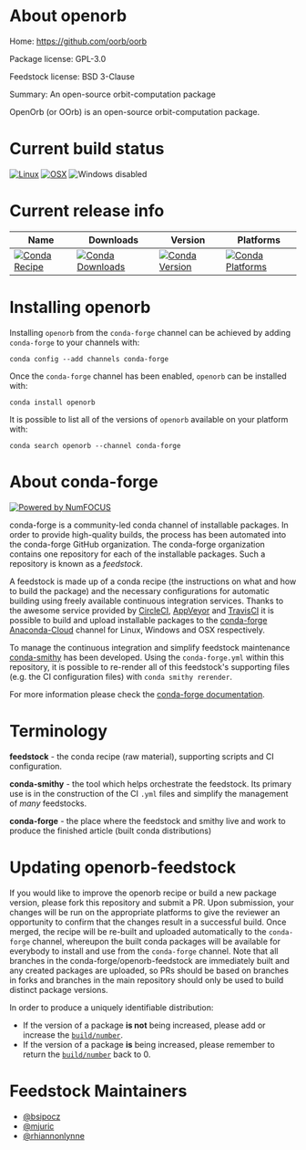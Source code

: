 <!--
# -*- mode: jinja -*-
-->

About openorb
=============

Home: https://github.com/oorb/oorb

Package license: GPL-3.0

Feedstock license: BSD 3-Clause

Summary: An open-source orbit-computation package

OpenOrb (or OOrb) is an open-source orbit-computation package.


Current build status
====================

[![Linux](https://img.shields.io/circleci/project/github/conda-forge/openorb-feedstock/master.svg?label=Linux)](https://circleci.com/gh/conda-forge/openorb-feedstock)
[![OSX](https://img.shields.io/travis/conda-forge/openorb-feedstock/master.svg?label=macOS)](https://travis-ci.org/conda-forge/openorb-feedstock)
![Windows disabled](https://img.shields.io/badge/Windows-disabled-lightgrey.svg)

Current release info
====================

| Name | Downloads | Version | Platforms |
| --- | --- | --- | --- |
| [![Conda Recipe](https://img.shields.io/badge/recipe-openorb-green.svg)](https://anaconda.org/conda-forge/openorb) | [![Conda Downloads](https://img.shields.io/conda/dn/conda-forge/openorb.svg)](https://anaconda.org/conda-forge/openorb) | [![Conda Version](https://img.shields.io/conda/vn/conda-forge/openorb.svg)](https://anaconda.org/conda-forge/openorb) | [![Conda Platforms](https://img.shields.io/conda/pn/conda-forge/openorb.svg)](https://anaconda.org/conda-forge/openorb) |

Installing openorb
==================

Installing `openorb` from the `conda-forge` channel can be achieved by adding `conda-forge` to your channels with:

```
conda config --add channels conda-forge
```

Once the `conda-forge` channel has been enabled, `openorb` can be installed with:

```
conda install openorb
```

It is possible to list all of the versions of `openorb` available on your platform with:

```
conda search openorb --channel conda-forge
```


About conda-forge
=================

[![Powered by NumFOCUS](https://img.shields.io/badge/powered%20by-NumFOCUS-orange.svg?style=flat&colorA=E1523D&colorB=007D8A)](http://numfocus.org)

conda-forge is a community-led conda channel of installable packages.
In order to provide high-quality builds, the process has been automated into the
conda-forge GitHub organization. The conda-forge organization contains one repository
for each of the installable packages. Such a repository is known as a *feedstock*.

A feedstock is made up of a conda recipe (the instructions on what and how to build
the package) and the necessary configurations for automatic building using freely
available continuous integration services. Thanks to the awesome service provided by
[CircleCI](https://circleci.com/), [AppVeyor](https://www.appveyor.com/)
and [TravisCI](https://travis-ci.org/) it is possible to build and upload installable
packages to the [conda-forge](https://anaconda.org/conda-forge)
[Anaconda-Cloud](https://anaconda.org/) channel for Linux, Windows and OSX respectively.

To manage the continuous integration and simplify feedstock maintenance
[conda-smithy](https://github.com/conda-forge/conda-smithy) has been developed.
Using the ``conda-forge.yml`` within this repository, it is possible to re-render all of
this feedstock's supporting files (e.g. the CI configuration files) with ``conda smithy rerender``.

For more information please check the [conda-forge documentation](https://conda-forge.org/docs/).

Terminology
===========

**feedstock** - the conda recipe (raw material), supporting scripts and CI configuration.

**conda-smithy** - the tool which helps orchestrate the feedstock.
                   Its primary use is in the construction of the CI ``.yml`` files
                   and simplify the management of *many* feedstocks.

**conda-forge** - the place where the feedstock and smithy live and work to
                  produce the finished article (built conda distributions)


Updating openorb-feedstock
==========================

If you would like to improve the openorb recipe or build a new
package version, please fork this repository and submit a PR. Upon submission,
your changes will be run on the appropriate platforms to give the reviewer an
opportunity to confirm that the changes result in a successful build. Once
merged, the recipe will be re-built and uploaded automatically to the
`conda-forge` channel, whereupon the built conda packages will be available for
everybody to install and use from the `conda-forge` channel.
Note that all branches in the conda-forge/openorb-feedstock are
immediately built and any created packages are uploaded, so PRs should be based
on branches in forks and branches in the main repository should only be used to
build distinct package versions.

In order to produce a uniquely identifiable distribution:
 * If the version of a package **is not** being increased, please add or increase
   the [``build/number``](https://conda.io/docs/user-guide/tasks/build-packages/define-metadata.html#build-number-and-string).
 * If the version of a package **is** being increased, please remember to return
   the [``build/number``](https://conda.io/docs/user-guide/tasks/build-packages/define-metadata.html#build-number-and-string)
   back to 0.

Feedstock Maintainers
=====================

* [@bsipocz](https://github.com/bsipocz/)
* [@mjuric](https://github.com/mjuric/)
* [@rhiannonlynne](https://github.com/rhiannonlynne/)

